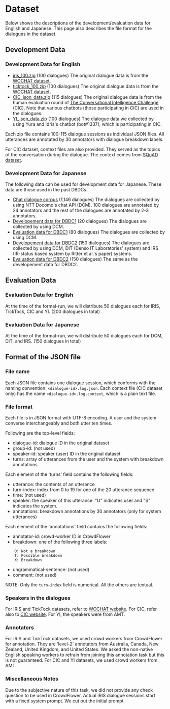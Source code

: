 # Dataset

Below shows the descriptions of the development/evaluation data for English and Japanese. This page also describes
the file format for the dialogues in the dataset.

## Development Data

### Development Data for English

* [iris_100.zip](https://github.com/dbd-challenge/dbdc3/raw/master/data/dev/iris_100.zip) (100 dialogues)
The original dialogue data is from the [WOCHAT dataset](http://workshop.colips.org/wochat/data/index.html).
* [ticktock_100.zip](https://github.com/dbd-challenge/dbdc3/raw/master/data/dev/ticktock_100.zip) (100 dialogues)
The original dialogue data is from the [WOCHAT dataset](http://workshop.colips.org/wochat/data/index.html).
* [CIC_json_data.zip](https://github.com/dbd-challenge/dbdc3/raw/master/data/dev/CIC_json_data.zip) (115 dialogues)
The original dialogue data is from the human evaluation round of [The Conversational Intelligence Challenge](http://convai.io/) (CIC). Note that various chatbots (those participating in CIC)
are used in the dialogues.
* [YI_json_data.zip](https://github.com/dbd-challenge/dbdc3/raw/master/data/dev/YI_json_data.zip) (100 dialogues)
The dialogue data we collected by using Yura and Idris's chatbot (bot#1337), which is participating in CIC.

Each zip file contains 100-115 dialogue sessions as individual JSON files. All utterances are annotated by 30 annotators with dialogue breakdown labels.

For CIC dataset, context files are also provided. They served as the topics of the conversation during the dialogue.
The context comes from [SQuAD dataset](https://rajpurkar.github.io/SQuAD-explorer/).

### Development Data for Japanese

The following data can be used for development data for Japanese. These data are those used in the past DBDCs.

* [Chat dialogue corpus](https://sites.google.com/site/dialoguebreakdowndetection/chat-dialogue-corpus) (1,146 dialogues)
The dialogues are collected by using NTT Docomo's chat API (DCM). 100 dialogues are annotated by 24 annotators and the rest of the dialogues are
annotated by 2-3 annotators.
* [Developement data for DBDC1](https://sites.google.com/site/dialoguebreakdowndetection/dev_data/dev.zip?attredirects=0) (20 dialogues)
The dialogues are collected by using DCM. 
* [Evaluation data for DBDC1](https://sites.google.com/site/dialoguebreakdowndetection/dev_data/eval.zip?attredirects=0) (80 dialogues)
The dialogues are collected by using DCM. 
* [Developement data for DBDC2](https://sites.google.com/site/dialoguebreakdowndetection2/downloads/DBDC2_dev.zip?attredirects=0&d=1) (150 dialogues)
The dialogues are collected by using DCM, DIT (Denso IT Laboratories' system) and IRS (IR-status based system by Ritter et al.'s paper) systems. 
* [Evaluation data for DBDC2](https://sites.google.com/site/dialoguebreakdowndetection2/downloads/DBDC2_ref.zip?attredirects=0&d=1) (150 dialogues)
The same as the developement data for DBDC2.

## Evaluation Data

### Evaluation Data for English

At the time of the formal-run, we will distribute 50 dialogues each for IRIS, TickTock, CIC and YI. (200 dialogues in total)

### Evaluation Data for Japanese

At the time of the formal-run, we will distribute 50 dialogues each for DCM, DIT, and IRS. (150 dialogues in total)

## Format of the JSON file 

### File name

Each JSON file contains one dialogue session, which conforms with the naming convention: `<dialogue-id>.log.json`.
Each context file (CIC dataset only) has the name `<dialogue-id>.log.context`, which is a plain text file.

### File format

Each file is in JSON format with UTF-8 encoding. A user and the system converse interchangeably and both utter ten times.

Following are the top-level fields:
* dialogue-id: dialogue ID in the original dataset
* group-id: (not used)
* speaker-id: speaker (user) ID in the original dataset
* turns: array of utterances from the user and the system with breakdown annotations

Each element of the 'turns' field contains the following fields:
* utterance: the contents of an utterance 
* turn-index: index from 0 to 19 for one of the 20 utterance sequence
* time: (not used) 
* speaker: the speaker of this utterance. "U" indicates user and "S" indicates the system.
* annotations: breakdown annotations by 30 annotators (only for system utterances)

Each element of the 'annotations' field contains the following fields:
* annotator-id: crowd-worker ID in CrowdFlower
* breakdown: one of the following three labels:
~~~~~~~~
    O: Not a breakdown
    T: Possible breakdown
    X: Breakdown
~~~~~~~~
* ungrammatical-sentence: (not used)
* comment: (not used) 

NOTE: Only the `turn-index` field is numerical. All the others are textual.

### Speakers in the dialogues

For IRIS and TickTock datasets, refer to [WOCHAT website](http://workshop.colips.org/wochat/data/index.html).
For CIC, refer also to [CIC website](http://convai.io/). For YI, the speakers were from AMT.

### Annotators

For IRIS and TickTock datasets, we used crowd workers from CrowdFlower for annotation.
They are 'level-2' annotators from Australia, Canada, New Zealand, United Kingdom, and United States. 
We asked the non-native English speaking workers to refrain from joining this annotation task but this is not guaranteed.
For CIC and YI datasets, we used crowd workers from AMT.

### Miscellaneous Notes

Due to the subjective nature of this task, we did not provide any check question to be used in CrowdFlower.
Actual IRIS dialogue sessions start with a fixed system prompt. We cut out the initial prompt.


